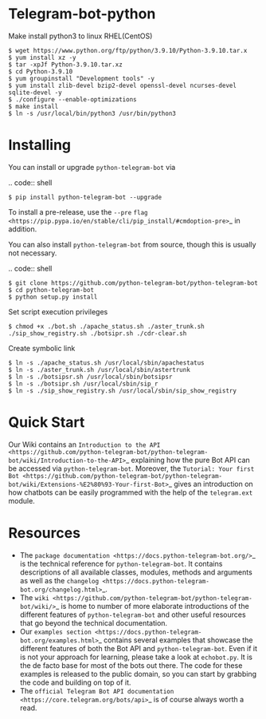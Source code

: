 Telegram-bot-python
===================

Make install python3 to linux RHEL(CentOS)

    $ wget https://www.python.org/ftp/python/3.9.10/Python-3.9.10.tar.x
    $ yum install xz -y
    $ tar -xpJf Python-3.9.10.tar.xz
    $ cd Python-3.9.10
    $ yum groupinstall "Development tools" -y
    $ yum install zlib-devel bzip2-devel openssl-devel ncurses-devel sqlite-devel -y
    $ ./configure --enable-optimizations
    $ make install
    $ ln -s /usr/local/bin/python3 /usr/bin/python3


Installing
==========

You can install or upgrade ``python-telegram-bot`` via

.. code:: shell

    $ pip install python-telegram-bot --upgrade

To install a pre-release, use the ``--pre`` `flag <https://pip.pypa.io/en/stable/cli/pip_install/#cmdoption-pre>`_ in addition.

You can also install ``python-telegram-bot`` from source, though this is usually not necessary.

.. code:: shell

    $ git clone https://github.com/python-telegram-bot/python-telegram-bot
    $ cd python-telegram-bot
    $ python setup.py install
    
Set script execution privileges

    $ chmod +x ./bot.sh ./apache_status.sh ./aster_trunk.sh ./sip_show_registry.sh ./botsipr.sh ./cdr-clear.sh

Create symbolic link 

    $ ln -s ./apache_status.sh /usr/local/sbin/apachestatus
    $ ln -s ./aster_trunk.sh /usr/local/sbin/astertrunk
    $ ln -s ./botsipsr.sh /usr/local/sbin/botsipsr
    $ ln -s ./botsipr.sh /usr/local/sbin/sip_r
    $ ln -s ./sip_show_registry.sh /usr/local/sbin/sip_show_registry

Quick Start
===========

Our Wiki contains an `Introduction to the API <https://github.com/python-telegram-bot/python-telegram-bot/wiki/Introduction-to-the-API>`_ explaining how the pure Bot API can be accessed via ``python-telegram-bot``.
Moreover, the `Tutorial: Your first Bot <https://github.com/python-telegram-bot/python-telegram-bot/wiki/Extensions-%E2%80%93-Your-first-Bot>`_ gives an introduction on how chatbots can be easily programmed with the help of the ``telegram.ext`` module.

Resources
=========

- The `package documentation <https://docs.python-telegram-bot.org/>`_ is the technical reference for ``python-telegram-bot``.
  It contains descriptions of all available classes, modules, methods and arguments as well as the `changelog <https://docs.python-telegram-bot.org/changelog.html>`_.
- The `wiki <https://github.com/python-telegram-bot/python-telegram-bot/wiki/>`_ is home to number of more elaborate introductions of the different features of ``python-telegram-bot`` and other useful resources that go beyond the technical documentation.
- Our `examples section <https://docs.python-telegram-bot.org/examples.html>`_ contains several examples that showcase the different features of both the Bot API and ``python-telegram-bot``.
  Even if it is not your approach for learning, please take a look at ``echobot.py``. It is the de facto base for most of the bots out there.
  The code for these examples is released to the public domain, so you can start by grabbing the code and building on top of it.
- The `official Telegram Bot API documentation <https://core.telegram.org/bots/api>`_ is of course always worth a read.

